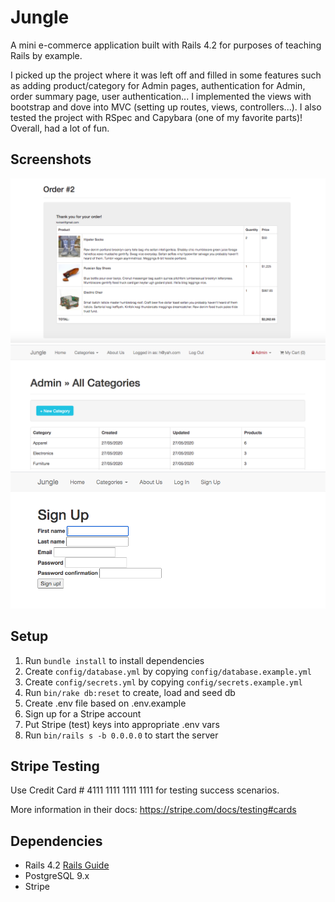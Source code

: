 # Jungle

A mini e-commerce application built with Rails 4.2 for purposes of teaching Rails by example.

I picked up the project where it was left off and filled in some features such as adding product/category for Admin pages, authentication for Admin, order summary page, user authentication... I implemented the views with bootstrap and dove into MVC (setting up routes, views, controllers...). I also tested the project with RSpec and Capybara (one of my favorite parts)! Overall, had a lot of fun. 

## Screenshots
!["Order Reciept"](https://github.com/izzybella12/jungle_project/blob/master/docs/order_reciept.png?raw=true)
!["Admin Category Page"](https://github.com/izzybella12/jungle_project/blob/master/docs/new_category_admin.png?raw=true)
!["Sign Up Form"](https://github.com/izzybella12/jungle_project/blob/master/docs/sign_up_form.png?raw=true)

## Setup

1. Run `bundle install` to install dependencies
2. Create `config/database.yml` by copying `config/database.example.yml`
3. Create `config/secrets.yml` by copying `config/secrets.example.yml`
4. Run `bin/rake db:reset` to create, load and seed db
5. Create .env file based on .env.example
6. Sign up for a Stripe account
7. Put Stripe (test) keys into appropriate .env vars
8. Run `bin/rails s -b 0.0.0.0` to start the server

## Stripe Testing

Use Credit Card # 4111 1111 1111 1111 for testing success scenarios.

More information in their docs: <https://stripe.com/docs/testing#cards>

## Dependencies

* Rails 4.2 [Rails Guide](http://guides.rubyonrails.org/v4.2/)
* PostgreSQL 9.x
* Stripe
